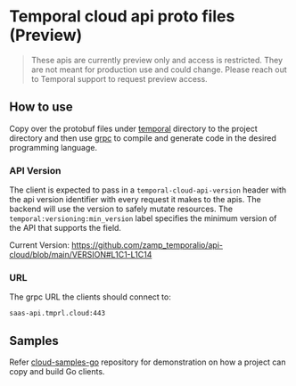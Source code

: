 # Temporal cloud api proto files (Preview)

> These apis are currently preview only and access is restricted. They are not meant for production use and could change. Please reach out to Temporal support to request preview access.

## How to use

Copy over the protobuf files under [temporal](temporal) directory to the project directory and then use [grpc](https://grpc.io/docs/) to compile and generate code in the desired programming language.

### API Version

The client is expected to pass in a `temporal-cloud-api-version` header with the api version identifier with every request it makes to the apis. The backend will use the version to safely mutate resources. The `temporal:versioning:min_version` label specifies the minimum version of the API that supports the field.

Current Version:
https://github.com/zamp_temporalio/api-cloud/blob/main/VERSION#L1C1-L1C14

### URL

The grpc URL the clients should connect to:
```
saas-api.tmprl.cloud:443
```

## Samples

Refer [cloud-samples-go](https://github.com/zamp_temporalio/cloud-samples-go) repository for demonstration on how a project can copy and build Go clients.
